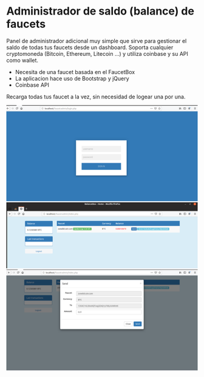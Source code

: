# Administrador de saldo (balance) de faucets
Panel de administrador adicional muy simple que sirve para gestionar el saldo de todas tus faucets desde un dashboard. Soporta cualquier cryptomoneda (Bitcoin, Ethereum, Litecoin ...) y utiliza coinbase y su API como wallet.

- Necesita de una faucet basada en el FaucetBox
- La aplicacion hace uso de Bootstrap y jQuery
- Coinbase API

Recarga todas tus faucet a la vez, sin necesidad de logear una por una.

![Materials](https://raw.githubusercontent.com/damianS7/faucet-admin/master/images/login.png)
![Materials](https://raw.githubusercontent.com/damianS7/faucet-admin/master/images/dashboard.png)
![Materials](https://raw.githubusercontent.com/damianS7/faucet-admin/master/images/send-modal.png)

